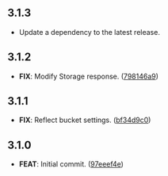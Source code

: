 ## 3.1.3

 - Update a dependency to the latest release.

## 3.1.2

 - **FIX**: Modify Storage response. ([798146a9](https://github.com/mathrunet/flutter_masamune/commit/798146a981196d4e4e59efefe82fdd3dc2f479d5))

## 3.1.1

 - **FIX**: Reflect bucket settings. ([bf34d9c0](https://github.com/mathrunet/flutter_masamune/commit/bf34d9c04ce1d6f5764a190900b03faed49f6c6b))

## 3.1.0

 - **FEAT**: Initial commit. ([97eeef4e](https://github.com/mathrunet/flutter_masamune/commit/97eeef4e98474809a43ea1d2a4e1bf14102ace32))

